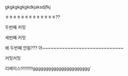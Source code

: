 gkgkgkgkgkdkjaksdjfkj

ㅎㅎㅎㅎㅎㅎㅎㅎㅎㅎㅎㅎㅎ??


두번째 커밋


세번째 커밋

왜 두번째 안됨???
 아~~~~~~~~~~~~~~~~~~~~~~~~~~~~~








커밋커밋



리베이스!!!!!!!!!!gggggggggggggggggggggg`
